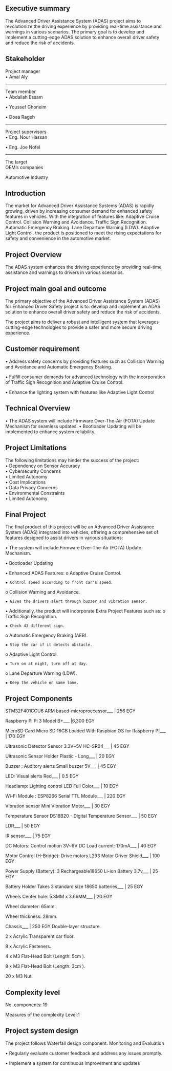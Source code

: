 Executive summary 
-----------------------------------------------------------------------

The Advanced Driver Assistance System (ADAS) project aims to revolutionize the driving experience by providing real-time assistance and warnings in various scenarios. The primary goal is to develop
and implement a cutting-edge ADAS solution to enhance overall driver safety and reduce the risk of accidents. 

Stakeholder  
---------------------------------------------------------------------------------------------
Project manager  
• Amal Aly 
_________________________________________
Team member  
• Abdallah Essam 

• Youssef Ghoneim 

• Doaa Rageh 

________________________________________
Project supervisors  
• Eng. Nour Hassan 

• Eng. Joe Nofel
________________________________________

The target  
OEM’s companies  

Automotive Industry 

Introduction  
-----------------------------------------------------------------------

The market for Advanced Driver Assistance Systems (ADAS) is rapidly growing, driven by increasing consumer demand for enhanced safety features in vehicles. With the integration of features like:
Adaptive Cruise Control.
Collision Warning and Avoidance.
Traffic Sign Recognition.
Automatic Emergency Braking.
Lane Departure Warning (LDW).
Adaptive Light Control.
the product is positioned to meet the rising expectations for safety and convenience in the automotive market. 


Project Overview 
--------------------------------------------------------------------
The ADAS system enhances the driving experience by providing real-time assistance and warnings to drivers in various scenarios.

Project main goal and outcome  
-----------------------------------------------------------------------

The primary objective of the Advanced Driver Assistance System (ADAS) for Enhanced Driver Safety project is to: develop and implement an ADAS solution to enhance overall driver safety and reduce the risk of accidents. 

The project aims to deliver a robust and intelligent system that leverages cutting-edge technologies to provide a safer and more secure driving experience. 

Customer requirement  
-----------------------------------------------------------------------

• Address safety concerns by providing features such as Collision Warning and Avoidance and Automatic Emergency Braking. 

• Fulfill consumer demands for advanced technology with the incorporation of Traffic Sign Recognition and Adaptive Cruise Control. 

• Enhance the lighting system with features like Adaptive Light Control 

Technical Overview 
-----------------------------------------------------------------------

• The ADAS system will include Firmware Over-The-Air (FOTA) Update Mechanism for 
seamless updates. 
• Bootloader Updating will be implemented to enhance system reliability. 

Project Limitations  
-----------------------------------------------------------------------

The following limitations may hinder the success of the project:  
• Dependency on Sensor Accuracy  
• Cybersecurity Concerns  
• Limited Autonomy  
• Cost Implications  
• Data Privacy Concerns  
• Environmental Constraints  
• Limited Autonomy 
 
Final Project  
-----------------------------------------------------------------------

The final product of this project will be an Advanced Driver Assistance System (ADAS) integrated into vehicles, offering a comprehensive set of features designed to assist drivers in various situations:

• The system will include Firmware Over-The-Air (FOTA) Update Mechanism.

• Bootloader Updating 

• Enhanced ADAS Features:
  o Adaptive Cruise Control.

  
    ▪ Control speed according to front car's speed. 
    
  o Collision Warning and Avoidance.

  
    ▪ Gives the drivers alert through buzzer and vibration sensor.  
    
• Additionally, the product will incorporate Extra Project Features such as:
  o Traffic Sign Recognition.

  
    ▪ Check 43 different sign.
    
  o Automatic Emergency Braking (AEB).

  
    ▪ Stop the car if it detects obstacle.
    
  o Adaptive Light Control.

  
    ▪ Turn on at night, turn off at day.
    
  o Lane Departure Warning (LDW).

  
    ▪ Keep the vehicle on same lane.  
  
Project Components
-----------------------------------------

STM32F401CCU6 ARM based-microproccessor___                              |  256 EGY 

Raspberry Pi Pi 3 Model B+___                                           |6,300 EGY

MicroSD Card Micro SD 16GB Loaded With Raspbian OS for Raspberry PI___  |  170 EGY

Ultrasonic Detector Sensor 3.3V~5V HC-SR04___                           |   45 EGY

Ultrasonic Sensor Holder Plastic - Long___                              |   20 EGY

Buzzer : Auditory alerts Small buzzer 5V___                             |   45 EGY

LED: Visual alerts Red___                                               |  0.5 EGY

Headlamp: Lighting control LED Full Color___                            |   10 EGY

Wi-Fi Module : ESP8266 Serial TTL Module___                             |  220 EGY

Vibration sensor Mini Vibration Motor___                                |   30 EGY

Temperature Sensor DS18B20 - Digital Temperature Sensor___              |   50 EGY

LDR___                                                                  |   50 EGY

IR sensor___                                                            |   75 EGY

DC Motors: Control motion 3V~6V DC  Load current: 170mA___              |   40 EGY

Motor Control (H-Bridge): Drive motors L293 Motor Driver Shield___      |  100 EGY

Power Supply (Battery): 3 Rechargeable18650 Li-ion Battery 3.7v___      |   25 EGY

Battery Holder Takes 3 standard size 18650 batteries___                 |   25 EGY

Wheels Center hole: 5.3MM x 3.66MM___                                   |   20 EGY

Wheel diameter: 65mm. 

Wheel thickness: 28mm.                                        

Chassis___                                                              |  250 EGY
Double-layer structure.  

2 x Acrylic Transparent car floor. 

8 x Acrylic Fasteners. 

4 x M3 Flat-Head Bolt (Length: 5cm ). 

8 x M3 Flat-Head Bolt (Length: 3cm ). 

20 x M3 Nut. 

Complexity level 
-----------------------------------------------------------------------
No. components: 19

Measures of the complexity Level:1 


Project system design  
-----------------------------------------------------------------------

The project follows Waterfall design component. 
Monitoring and Evaluation

• Regularly evaluate customer feedback and address any issues promptly.

• Implement a system for continuous improvement and updates
